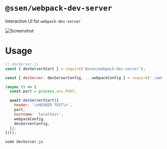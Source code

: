 # `@ssen/webpack-dev-server`

Interactive UI for `webpack-dev-server`

<img src="https://github.com/rocket-hangar/rocket-scripts/blob/master/docs/screenshot.png" alt="Screenshot" style="max-width: 80%" />

# Usage

```js
// devServer.js
const { devServerStart } = require('@ssen/webpack-dev-server');

const { devServer: devServerConfig, ...webpackConfig } = require('./webpack.config');

(async () => {
  const port = process.env.PORT;

  await devServerStart({
    header: '\nHEADER TEXT\n',
    port,
    hostname: 'localhost',
    webpackConfig,
    devServerConfig,
  });
})();
```

```sh
node devServer.js
```